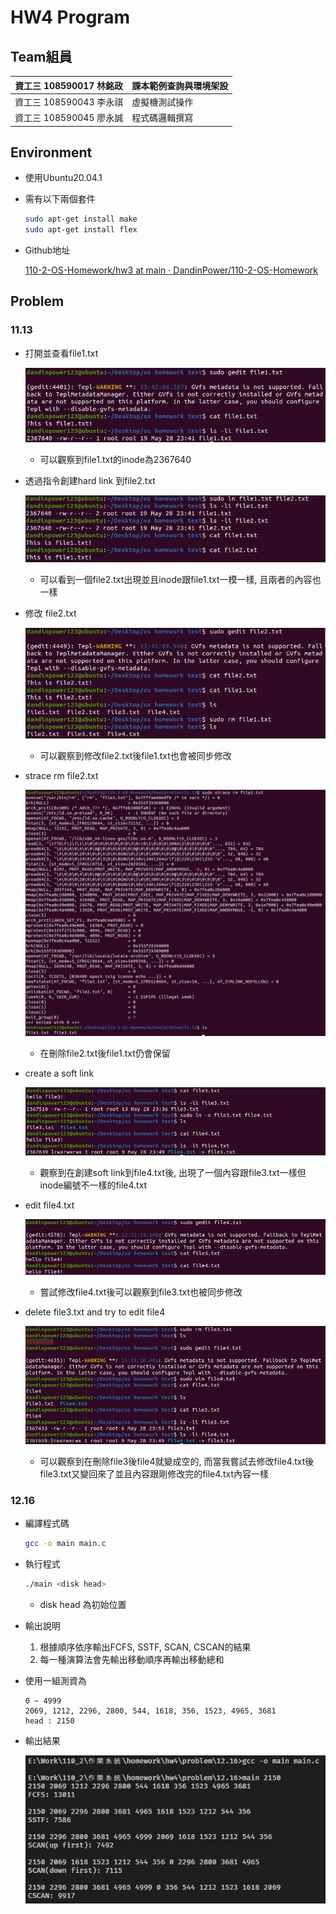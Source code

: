 # HW4 Program

## Team組員

| 資工三 108590017 林銘政 | 課本範例查詢與環境架設 |
| --- | --- |
| 資工三 108590043 李永祺 | 虛擬機測試操作 |
| 資工三 108590045 廖永誠  | 程式碼邏輯撰寫 |

## Environment

- 使用Ubuntu20.04.1
- 需有以下兩個套件
    
    ```bash
    sudo apt-get install make
    sudo apt-get install flex
    ```
    
- Github地址
    
    [110-2-OS-Homework/hw3 at main · DandinPower/110-2-OS-Homework](https://github.com/DandinPower/110-2-OS-Homework/tree/main/hw3)
    

## Problem

### 11.13

- 打開並查看file1.txt
    
    ![擷取.JPG](image/%E6%93%B7%E5%8F%96.jpg)
    
    - 可以觀察到file1.txt的inode為2367640
- 透過指令創建hard link 到file2.txt
    
    ![擷取.JPG](image/%E6%93%B7%E5%8F%96%201.jpg)
    
    - 可以看到一個file2.txt出現並且inode跟file1.txt一模一樣, 且兩者的內容也一樣
- 修改 file2.txt
    
    ![擷取.JPG](image/%E6%93%B7%E5%8F%96%202.jpg)
    
    - 可以觀察到修改file2.txt後file1.txt也會被同步修改
- strace rm file2.txt
    
    ![擷取.JPG](image/%E6%93%B7%E5%8F%96%203.jpg)
    
    - 在刪除file2.txt後file1.txt仍會保留
- create a soft link
    
    ![擷取.JPG](image/%E6%93%B7%E5%8F%96%204.jpg)
    
    - 觀察到在創建soft link到file4.txt後, 出現了一個內容跟file3.txt一樣但inode編號不一樣的file4.txt
- edit file4.txt
    
    ![擷取.JPG](image/%E6%93%B7%E5%8F%96%205.jpg)
    
    - 嘗試修改file4.txt後可以觀察到file3.txt也被同步修改
- delete file3.txt and try to edit file4
    
    ![擷取.JPG](image/%E6%93%B7%E5%8F%96%206.jpg)
    
    - 可以觀察到在刪除file3後file4就變成空的, 而當我嘗試去修改file4.txt後file3.txt又變回來了並且內容跟剛修改完的file4.txt內容一樣

### 12.16

- 編譯程式碼
    
    ```bash
    gcc -o main main.c
    ```
    
- 執行程式
    
    ```bash
    ./main <disk head>
    ```
    
    - disk head 為初始位置
- 輸出說明
    1. 根據順序依序輸出FCFS, SSTF, SCAN, CSCAN的結果
    2. 每一種演算法會先輸出移動順序再輸出移動總和
- 使用一組測資為
    
    ```
    0 ~ 4999
    2069, 1212, 2296, 2800, 544, 1618, 356, 1523, 4965, 3681
    head : 2150
    ```
    
- 輸出結果
    
    ![擷取.JPG](image/%E6%93%B7%E5%8F%96%207.jpg)